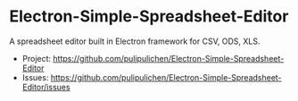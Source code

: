 # Electron-Simple-Spreadsheet-Editor
A spreadsheet editor built in Electron framework for CSV, ODS, XLS.

- Project: https://github.com/pulipulichen/Electron-Simple-Spreadsheet-Editor
- Issues: https://github.com/pulipulichen/Electron-Simple-Spreadsheet-Editor/issues